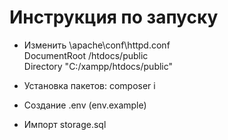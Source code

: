 # Инструкция по запуску

- Изменить \apache\conf\httpd.conf <br/> DocumentRoot /htdocs/public <br/> Directory "C:/xampp/htdocs/public"

- Установка пакетов: composer i
- Создание .env (env.example)
- Импорт storage.sql

